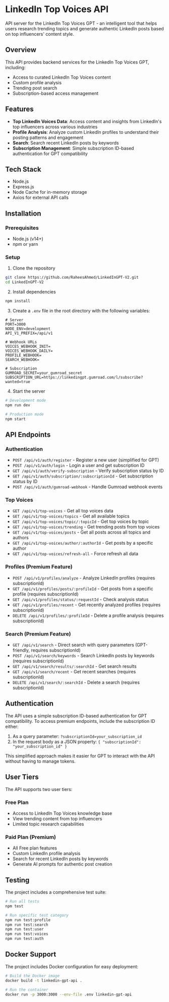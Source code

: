 # LinkedIn Top Voices API

API server for the LinkedIn Top Voices GPT - an intelligent tool that helps users research trending topics and generate authentic LinkedIn posts based on top influencers' content style.

## Overview

This API provides backend services for the LinkedIn Top Voices GPT, including:

- Access to curated LinkedIn Top Voices content
- Custom profile analysis
- Trending post search
- Subscription-based access management

## Features

- **Top LinkedIn Voices Data**: Access content and insights from LinkedIn's top influencers across various industries
- **Profile Analysis**: Analyze custom LinkedIn profiles to understand their posting patterns and engagement
- **Search**: Search recent LinkedIn posts by keywords
- **Subscription Management**: Simple subscription ID-based authentication for GPT compatibility

## Tech Stack

- Node.js
- Express.js
- Node Cache for in-memory storage
- Axios for external API calls

## Installation

### Prerequisites

- Node.js (v14+)
- npm or yarn

### Setup

1. Clone the repository

```bash
git clone https://github.com/RaheesAhmed/LinkedInGPT-V2.git
cd LinkedInGPT-V2
```

2. Install dependencies

```bash
npm install
```

3. Create a `.env` file in the root directory with the following variables:

```
# Server
PORT=3000
NODE_ENV=development
API_V1_PREFIX=/api/v1

# Webhook URLs
VOICES_WEBHOOK_INIT=
VOICES_WEBHOOK_DAILY=
PROFILE_WEBHOOK=
SEARCH_WEBHOOK=

# Subscription
GUMROAD_SECRET=your_gumroad_secret
SUBSCRIPTION_URL=https://linkedingpt.gumroad.com/l/subscribe?wanted=true
```

4. Start the server

```bash
# Development mode
npm run dev

# Production mode
npm start
```

## API Endpoints

### Authentication

- `POST /api/v1/auth/register` - Register a new user (simplified for GPT)
- `POST /api/v1/auth/login` - Login a user and get subscription ID
- `GET /api/v1/auth/verify-subscription` - Verify subscription status by ID
- `GET /api/v1/auth/subscription/:subscriptionId` - Get subscription status by ID
- `POST /api/v1/auth/gumroad-webhook` - Handle Gumroad webhook events

### Top Voices

- `GET /api/v1/top-voices` - Get all top voices data
- `GET /api/v1/top-voices/topics` - Get all available topics
- `GET /api/v1/top-voices/topic/:topicId` - Get top voices by topic
- `GET /api/v1/top-voices/trending` - Get trending posts from top voices
- `GET /api/v1/top-voices/posts` - Get all posts across all topics and authors
- `GET /api/v1/top-voices/author/:authorId` - Get posts by a specific author
- `GET /api/v1/top-voices/refresh-all` - Force refresh all data

### Profiles (Premium Feature)

- `POST /api/v1/profiles/analyze` - Analyze LinkedIn profiles (requires subscriptionId)
- `GET /api/v1/profiles/posts/:profileId` - Get posts from a specific profile (requires subscriptionId)
- `GET /api/v1/profiles/status/:requestId` - Check analysis status
- `GET /api/v1/profiles/recent` - Get recently analyzed profiles (requires subscriptionId)
- `DELETE /api/v1/profiles/:profileId` - Delete a profile analysis (requires subscriptionId)

### Search (Premium Feature)

- `GET /api/v1/search` - Direct search with query parameters (GPT-friendly, requires subscriptionId)
- `POST /api/v1/search/keywords` - Search LinkedIn posts by keywords (requires subscriptionId)
- `GET /api/v1/search/results/:searchId` - Get search results
- `GET /api/v1/search/recent` - Get recent searches (requires subscriptionId)
- `DELETE /api/v1/search/:searchId` - Delete a search (requires subscriptionId)

## Authentication

The API uses a simple subscription ID-based authentication for GPT compatibility. To access premium endpoints, include the subscription ID either:

1. As a query parameter: `?subscriptionId=your_subscription_id`
2. In the request body as a JSON property: `{ "subscriptionId": "your_subscription_id" }`

This simplified approach makes it easier for GPT to interact with the API without having to manage tokens.

## User Tiers

The API supports two user tiers:

### Free Plan

- Access to LinkedIn Top Voices knowledge base
- View trending content from top influencers
- Limited topic research capabilities

### Paid Plan (Premium)

- All Free plan features
- Custom LinkedIn profile analysis
- Search for recent LinkedIn posts by keywords
- Generate AI prompts for authentic post creation

## Testing

The project includes a comprehensive test suite:

```bash
# Run all tests
npm test

# Run specific test category
npm run test:profile
npm run test:search
npm run test:user
npm run test:voices
npm run test:auth
```

## Docker Support

The project includes Docker configuration for easy deployment:

```bash
# Build the Docker image
docker build -t linkedin-gpt-api .

# Run the container
docker run -p 3000:3000 --env-file .env linkedin-gpt-api
```
